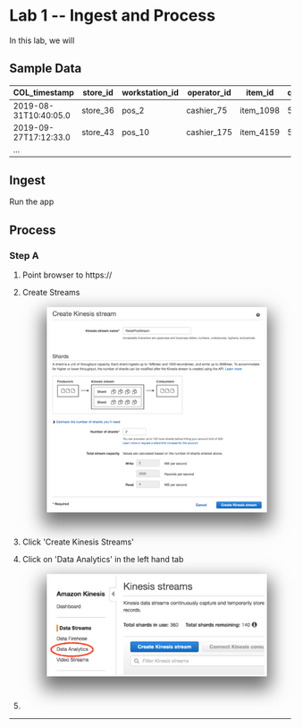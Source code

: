 # Lab 1 -- Ingest and Process

In this lab, we will 

## Sample Data

COL_timestamp | store\_id | workstation\_id | operator\_id | item\_id | quantity | regular\_sales\_unit\_price | retail\_price\_modifier | retail\_kpi\_metric
--------------|-----------|-----------------|--------------|----------|----------|-----------------------------|-----------------------|------------------------
2019-08-31T10:40:05.0 | store_36 | pos_2  | cashier_75  | item_1098 | 5 | 64.42 | 5.83 | 87  
2019-09-27T17:12:33.0 | store_43 | pos_10 | cashier_175 | item_4159 | 5 | 50.25 | 7.68 | 85
...                   |          |        |             |           |   |       |      |


## Ingest

Run the app

## Process

### Step A

1. Point browser to https://

2. Create Streams

   ![Create Streams](images/create_streams.png)
   
3. Click 'Create Kinesis Streams'

4. Click on 'Data Analytics' in the left hand tab

   ![Kinesis Analytics](images/kinesis_analytics_tab.png)   
   
5.    

---

<style>
    img {
        box-shadow:inset 0 1px 0 rgba(255,255,255,.6), 0 16px 30px 7px rgba(0,0,0,0.56), 0 0 0 0 rgba(0, 0, 0, 0.3);
        padding: 3px 5px;
        margin: 18px 0 44px;
        text-align: center;
        max-width: 80%;
        display: block;
        margin-left: auto;
        margin-right: auto;
    }
    
    table {
        overflow: auto;
        display: block;
    }
</style>


